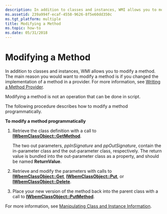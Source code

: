 ```yaml
---
description: In addition to classes and instances, WMI allows you to modify a method. The main reason you would want to modify a method is if you changed the implementation of a method in a provider. For more information, see Writing a Method Provider.
ms.assetid: 239a994f-ecaf-4558-9626-8f5e60dd350c
ms.tgt_platform: multiple
title: Modifying a Method
ms.topic: how-to
ms.date: 05/31/2018
---
```


# Modifying a Method

In addition to classes and instances, WMI allows you to modify a method. The main reason you would want to modify a method is if you changed the implementation of a method in a provider. For more information, see [Writing a Method Provider](writing-a-method-provider.md).

Modifying a method is not an operation that can be done in script.

The following procedure describes how to modify a method programmatically.

**To modify a method programmatically**

1.  Retrieve the class definition with a call to [**IWbemClassObject::GetMethod**](/windows/desktop/api/WbemCli/nf-wbemcli-iwbemclassobject-getmethod).

    The two out parameters, *ppInSignature* and *ppOutSignature*, contain the in-parameter class and the out-parameter class, respectively. The return value is bundled into the out-parameter class as a property, and should be named **ReturnValue**.

2.  Retrieve and modify the parameters with calls to [**IWbemClassObject::Get**](/windows/desktop/api/WbemCli/nf-wbemcli-iwbemclassobject-get), [**IWbemClassObject::Put**](/windows/desktop/api/WbemCli/nf-wbemcli-iwbemclassobject-put), or [**IWbemClassObject::Delete**](/windows/desktop/api/WbemCli/nf-wbemcli-iwbemclassobject-delete).
3.  Place your new version of the method back into the parent class with a call to [**IWbemClassObject::PutMethod**](/windows/desktop/api/WbemCli/nf-wbemcli-iwbemclassobject-putmethod).

For more information, see [Manipulating Class and Instance Information](manipulating-class-and-instance-information.md).

 

 



